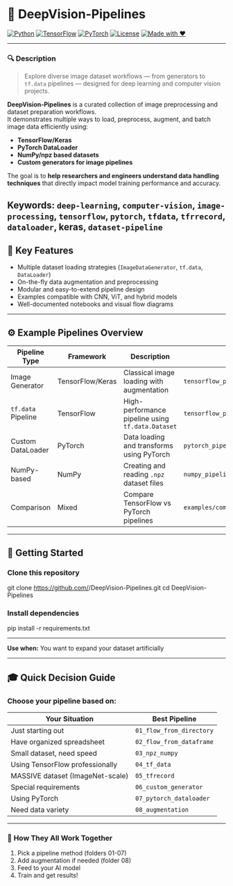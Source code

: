 # 🧠 DeepVision-Pipelines

[![Python](https://img.shields.io/badge/Python-3.8%2B-blue.svg)](https://www.python.org/)
[![TensorFlow](https://img.shields.io/badge/TensorFlow-2.x-orange.svg)](https://www.tensorflow.org/)
[![PyTorch](https://img.shields.io/badge/PyTorch-1.x-red.svg)](https://pytorch.org/)
[![License](https://img.shields.io/badge/License-MIT-green.svg)](LICENSE)
[![Made with ❤️](https://img.shields.io/badge/Made%20with-%E2%9D%A4-red.svg)]()

---

### 🔍 Description
> Explore diverse image dataset workflows — from generators to `tf.data` pipelines — designed for deep learning and computer vision projects.

**DeepVision-Pipelines** is a curated collection of image preprocessing and dataset preparation workflows.  
It demonstrates multiple ways to load, preprocess, augment, and batch image data efficiently using:
- **TensorFlow/Keras**
- **PyTorch DataLoader**
- **NumPy/npz based datasets**
- **Custom generators for image pipelines**

The goal is to **help researchers and engineers understand data handling techniques** that directly impact model training performance and accuracy.

**Keywords:** `deep-learning`, `computer-vision`, `image-processing`, `tensorflow`, `pytorch`, `tfdata`, `tfrrecord`, `dataloader`, keras, `dataset-pipeline`
---

## 🧩 Key Features
- Multiple dataset loading strategies (`ImageDataGenerator`, `tf.data`, `DataLoader`)
- On-the-fly data augmentation and preprocessing
- Modular and easy-to-extend pipeline design
- Examples compatible with CNN, ViT, and hybrid models
- Well-documented notebooks and visual flow diagrams

---
<!--- 
## 🧱 Folder Structure

DeepVision-Pipelines/
│
├── 01_flow_from_directory/
│   ├── dataset/ (sample folders)
│   ├── flow_from_directory_demo.ipynb
│   ├── README.md
│
├── 02_flow_from_dataframe/
│   ├── dataset/ (images + CSV)
│   ├── flow_from_dataframe_demo.ipynb
│   ├── README.md
│
├── 03_npz_numpy_pipeline/
│   ├── save_npz_dataset.ipynb
│   ├── load_npz_pipeline.ipynb
│
├── 04_tf_data_pipeline/
│   ├── tf_data_demo.ipynb
│   ├── README.md
│
├── 05_tfrecord_pipeline/
│   ├── create_tfrecord.ipynb
│   ├── read_tfrecord.ipynb
│
├── 06_custom_generator/
│   ├── custom_generator_demo.ipynb
│   ├── README.md
│
├── 07_pytorch_dataloader/
│   ├── pytorch_loader_demo.ipynb
│   ├── README.md
│
├── 08_augmentation_pipeline/
│   ├── augmentation_demo.ipynb
│   ├── README.md
│
├── assets/               # images, logos, visual examples
├── utils/                # common functions, configs
├── README.md             # main showcase page
├── requirements.txt
└── LICENSE


---
--->

## ⚙️ Example Pipelines Overview

| Pipeline Type | Framework | Description | Notebook |
|----------------|------------|--------------|-----------|
| Image Generator | TensorFlow/Keras | Classical image loading with augmentation | `tensorflow_pipelines/image_generator.ipynb` |
| `tf.data` Pipeline | TensorFlow | High-performance pipeline using `tf.data.Dataset` | `tensorflow_pipelines/tfdata_pipeline.ipynb` |
| Custom DataLoader | PyTorch | Data loading and transforms using PyTorch | `pytorch_pipelines/dataloader_pipeline.ipynb` |
| NumPy-based | NumPy | Creating and reading `.npz` dataset files | `numpy_pipelines/npz_loader.ipynb` |
| Comparison | Mixed | Compare TensorFlow vs PyTorch pipelines | `examples/compare_pipelines.ipynb` |

---

## 🚀 Getting Started

### Clone this repository
git clone https://github.com/<your-username>/DeepVision-Pipelines.git
cd DeepVision-Pipelines

###  Install dependencies
pip install -r requirements.txt


---


**Use when:** You want to expand your dataset artificially

---

## 🎓 **Quick Decision Guide**

### Choose your pipeline based on:

| Your Situation | Best Pipeline |
|----------------|---------------|
| Just starting out | `01_flow_from_directory` |
| Have organized spreadsheet | `02_flow_from_dataframe` |
| Small dataset, need speed | `03_npz_numpy` |
| Using TensorFlow professionally | `04_tf_data` |
| MASSIVE dataset (ImageNet-scale) | `05_tfrecord` |
| Special requirements | `06_custom_generator` |
| Using PyTorch | `07_pytorch_dataloader` |
| Need data variety | `08_augmentation` |

---

###  🔄 **How They All Work Together**
1. Pick a pipeline method (folders 01-07)
2. Add augmentation if needed (folder 08)
3. Feed to your AI model
4. Train and get results!
